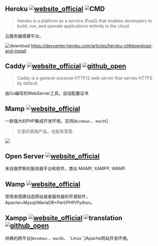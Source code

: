 ## Heroku [![website_official](https://gitbook07.oss-cn-hangzhou.aliyuncs.com/website_official.svg)](https://www.heroku.com) ![CMD](https://gitbook07.oss-cn-hangzhou.aliyuncs.com/CMD.svg)

> Heroku is a platform as a service (PaaS) that enables developers to build, run, and operate applications entirely in the cloud.

云服务器搭建平台。

![download](https://gitbook07.oss-cn-hangzhou.aliyuncs.com/download.svg) https://devcenter.heroku.com/articles/heroku-cli#download-and-install

## Caddy [![website_official](https://gitbook07.oss-cn-hangzhou.aliyuncs.com/website_official.svg)](https://caddyserver.com/) [![github_open](https://gitbook07.oss-cn-hangzhou.aliyuncs.com/github_open.svg)](https://github.com/caddyserver/caddy/)

> Caddy is a general-purpose HTTP/2 web server that serves HTTPS by default.

由Go编写的WebServer工具，自动配置证书

## Mamp [![website_official](https://gitbook07.oss-cn-hangzhou.aliyuncs.com/website_official.svg)](https://www.mamp.info/en/) 

一款强大的PHP集成开发环境，支持[`Windows` 、`macOS`]

> 它家的其他产品，也挺有意思.

![](../../.gitbook/assets/z-pro-server-mamp-more.png)

## Open Server [![website_official](https://gitbook07.oss-cn-hangzhou.aliyuncs.com/website_official.svg)](https://ospanel.io/)

来自俄罗斯的服务器平台和软件，类似 MAMP, XAMPP, WAMP.

## Wamp [![website_official](https://gitbook07.oss-cn-hangzhou.aliyuncs.com/website_official.svg)](http://www.wampserver.com/en/)

常用来搭建动态网站或者服务器的开源软件，Apache+Mysql/MariaDB+Perl/PHP/Python。

## Xampp [![website_official](https://gitbook07.oss-cn-hangzhou.aliyuncs.com/website_official.svg)](https://www.apachefriends.org/index.html) ![translation](https://gitbook07.oss-cn-hangzhou.aliyuncs.com/translation.svg) [![github_open](https://gitbook07.oss-cn-hangzhou.aliyuncs.com/github_open.svg)](https://sourceforge.net/projects/xampp/files/)

经典的跨平台[`Windows` 、`macOS`、 `Linux``]Apache网站开发环境。